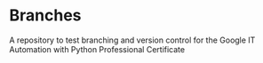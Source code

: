 # Branches
A repository to test branching and version control for the Google IT Automation with Python Professional Certificate

